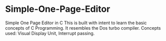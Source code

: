 # Simple-One-Page-Editor
Simple One Page Editor in C
This is built with intent to learn the basic concepts of C Programming.
It resembles the Dos turbo compiler.
Concepts used: Visual Display Unit, Interrupt passing.
